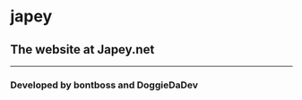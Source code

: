 # japey
## The website at Japey.net
------------------------
### Developed by bontboss and DoggieDaDev

